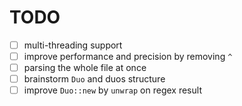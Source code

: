 # TODO

- [ ] multi-threading support
- [ ] improve performance and precision by removing `^`
- [ ] parsing the whole file at once
- [ ] brainstorm `Duo` and duos structure
- [ ] improve `Duo::new` by `unwrap` on regex result
